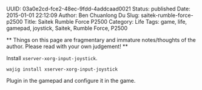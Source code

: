 UUID: 03a0e2cd-fce2-48ec-9fdd-4addcaad0021
Status: published
Date: 2015-01-01 22:12:09
Author: Ben Chuanlong Du
Slug: saitek-rumble-force-p2500
Title: Saitek Rumble Force P2500
Category: Life
Tags: game, life, gamepad, joystick, Saitek, Rumble Force, P2500

**
Things on this page are
fragmentary and immature notes/thoughts of the author.
Please read with your own judgement!
**

Install `xserver-xorg-input-joystick`.

    wajig install xserver-xorg-input-joystick

Plugin in the gamepad and configure it in the game.
